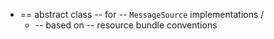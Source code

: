 * == abstract class -- for -- `MessageSource` implementations / 
  * -- based on -- resource bundle conventions